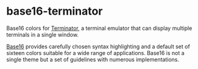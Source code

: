 # base16-terminator

Base16 colors for  [Terminator](https://launchpad.net/terminator), a
terminal emulator that can display multiple terminals in a single window.

[Base16](https://github.com/chriskempson/base16) provides carefully chosen
syntax highlighting and a default set of sixteen colors suitable for a wide
range of applications. Base16 is not a single theme but a set of guidelines with
numerous implementations.
